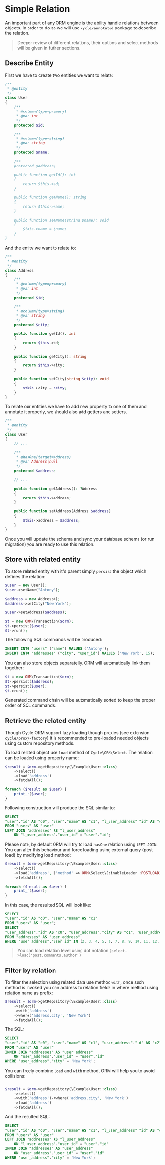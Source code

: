 # Simple Relation
An important part of any ORM engine is the ability handle relations between objects. In order to do so we will use 
`cycle/annotated` package to describe the relation.

> Deeper review of different relations, their options and select methods will be given in futher sections.

## Describe Entity
First we have to create two entities we want to relate:

```php
/**
 * @entity
 */
class User
{
    /**
     * @column(type=primary)
     * @var int
     */
    protected $id;

    /**
     * @column(type=string)
     * @var string
     */
    protected $name;
    
    /**
    protected $address;

    public function getId(): int
    {
        return $this->id;
    }

    public function getName(): string
    {
        return $this->name;
    }

    public function setName(string $name): void
    {
        $this->name = $name;
    }
}
```

And the entity we want to relate to:

```php
/**
 * @entity
 */
class Address
{
    /**
     * @column(type=primary)
     * @var int
     */
    protected $id;

    /**
     * @column(type=string)
     * @var string
     */
    protected $city;

    public function getId(): int
    {
        return $this->id;
    }

    public function getCity(): string
    {
        return $this->city;
    }

    public function setCity(string $city): void
    {
        $this->city = $city;
    }
}
```

To relate our entities we have to add new property to one of them and annotate it properly, we should also add getters and setters.

```php
/**
 * @entity
 */
class User
{
    // ...

    /**
     * @hasOne(target=Address)
     * @var Address|null
     */
    protected $address;
    
    // ...

    public function getAddress(): ?Address
    {
        return $this->address;
    }

    public function setAddress(Address $address)
    {
        $this->address = $address;
    }
}
```

Once you will update the schema and sync your database schema (or run migration) you are ready to use this relation.

## Store with related entity
To store related entity with it's parent simply `persist` the object which defines the relation:

```php
$user = new User();
$user->setName("Antony");

$address = new Address();
$address->setCity("New York");

$user->setAddress($address);

$t = new ORM\Transaction($orm);
$t->persist($user);
$t->run();
```

The following SQL commands will be produced:

```sql
INSERT INTO "users" ("name") VALUES ('Antony');
INSERT INTO "addresses" ("city", "user_id") VALUES ('New York', 15);
```

You can also store objects separatelly, ORM will automatically link them together:

```php
$t = new ORM\Transaction($orm);
$t->persist($address);
$t->persist($user);
$t->run();
```

Generated command chain will be automatically sorted to keep the proper order of SQL commands.

## Retrieve the related entity
Though Cycle ORM support lazy loading though proxies (see extension `cycle/proxy-factory`) it is recommended to pre-loaded needed
objects using custom repository methods.

To load related object use `load` method of `Cycle\ORM\Select`. The relation can be loaded using property name:

```php
$result = $orm->getRepository(\Example\User::class)
    ->select()
    ->load('address')
    ->fetchAll();

foreach ($result as $user) {
    print_r($user);
}
```

Following construction will produce the SQL similar to:

```sql
SELECT
"user"."id" AS "c0", "user"."name" AS "c1", "l_user_address"."id" AS "c2", "l_user_address"."city" AS "c3", "l_user_address"."user_id" AS "c4"
FROM "users" AS "user"
LEFT JOIN "addresses" AS "l_user_address"
    ON "l_user_address"."user_id" = "user"."id";
```

Please note, by default ORM will try to load `hasOne` relation using `LEFT JOIN`. You can alter this behaviour and force loading using
external query (post load) by modifying load method:

```php
$result = $orm->getRepository(\Example\User::class)
    ->select()
    ->load('address', ['method' => ORM\Select\JoinableLoader::POSTLOAD])
    ->fetchAll();

foreach ($result as $user) {
    print_r($user);
}
```

In this case, the resulted SQL will look like:

```sql
SELECT
"user"."id" AS "c0", "user"."name" AS "c1"
FROM "users" AS "user";
SELECT
"user_address"."id" AS "c0", "user_address"."city" AS "c1", "user_address"."user_id" AS "c2"
FROM "addresses" AS "user_address"
WHERE "user_address"."user_id" IN (2, 3, 4, 5, 6, 7, 8, 9, 10, 11, 12, 13, 14, 15, 16);
```

> You can load relation level using dot notation `$select->load('post.comments.author')`

## Filter by relation
To filter the selection using related data use method `with`, once such method is invoked you can address to relation fields
in where method using relation name as prefix:

```php
$result = $orm->getRepository(\Example\User::class)
    ->select()
    ->with('address')
    ->where('address.city', 'New York')
    ->fetchAll();
```

The SQL:

```sql
SELECT
"user"."id" AS "c0", "user"."name" AS "c1", "user_address"."id" AS "c2", "user_address"."city" AS "c3", "user_address"."user_id" AS "c4"
FROM "users" AS "user"
INNER JOIN "addresses" AS "user_address"
    ON "user_address"."user_id" = "user"."id"
WHERE "user_address"."city" = 'New York';
```

You can freely combine `load` and `with` method, ORM will help you to avoid collisions:

```php

$result = $orm->getRepository(\Example\User::class)
    ->select()
    ->with('address')->where('address.city', 'New York')
    ->load('address')
    ->fetchAll();
```

And the resulted SQL:

```sql
SELECT
"user"."id" AS "c0", "user"."name" AS "c1", "l_user_address"."id" AS "c2", "l_user_address"."city" AS "c3", "l_user_address"."user_id" AS "c4", "user_address"."id" AS "c5", "user_address"."city" AS "c6", "user_address"."user_id" AS "c7"
FROM "users" AS "user"
LEFT JOIN "addresses" AS "l_user_address"
    ON "l_user_address"."user_id" = "user"."id"
INNER JOIN "addresses" AS "user_address"
    ON "user_address"."user_id" = "user"."id"
WHERE "user_address"."city" = 'New York';
```
